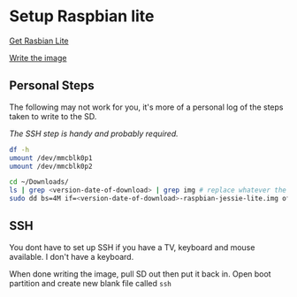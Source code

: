 # Setup Raspbian lite

[Get Rasbian Lite](https://www.raspberrypi.org/downloads/raspbian/)

[Write the image](https://www.raspberrypi.org/documentation/installation/installing-images/linux.md)

## Personal Steps

The following may not work for you, it's more of a personal log of the steps taken to write to the SD.

*The SSH step is handy and probably required.*

```bash
df -h
umount /dev/mmcblk0p1
umount /dev/mmcblk0p2

cd ~/Downloads/
ls | grep <version-date-of-download> | grep img # replace whatever the date is on downloaded version
sudo dd bs=4M if=<version-date-of-download>-raspbian-jessie-lite.img of=/dev/mmcblk0
```

## SSH

You dont have to set up SSH if you have a TV, keyboard and mouse available. I don't have a keyboard.

When done writing the image, pull SD out then put it back in.
Open boot partition and create new blank file called `ssh`
